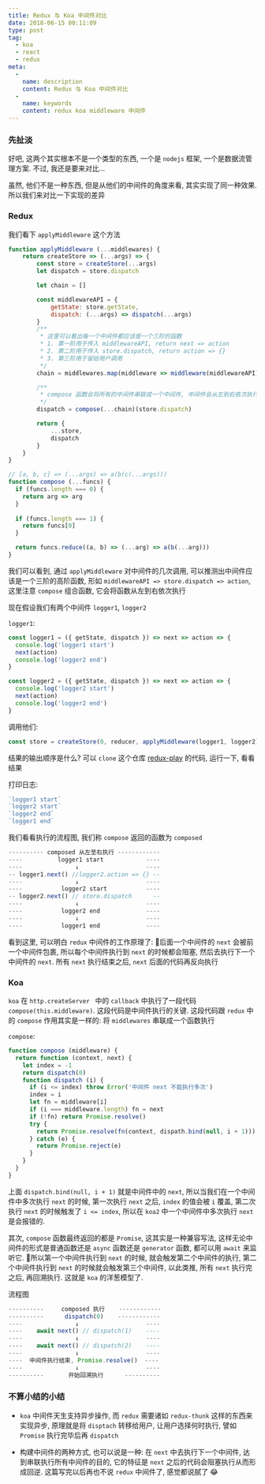 ```yaml
---
title: Redux 与 Koa 中间件对比
date: 2018-06-15 00:11:09
type: post
tag: 
  - koa
  - react
  - redux
meta:
  -
    name: description
    content: Redux 与 Koa 中间件对比
  -
    name: keywords
    content: redux koa middleware 中间件
---
```


### 先扯淡
好吧, 这两个其实根本不是一个类型的东西, 一个是 `nodejs` 框架, 一个是数据流管理方案. 不过, 我还是要来对比...

虽然, 他们不是一种东西, 但是从他们的中间件的角度来看, 其实实现了同一种效果. 所以我们来对比一下实现的差异
<!-- more -->
### Redux

我们看下 `applyMiddleware` 这个方法

```js
function applyMiddleware (...middlewares) {
    return createStore => (...args) => {
        const store = createStore(...args)
        let dispatch = store.dispatch

        let chain = []

        const middlewareAPI = {
            getState: store.getState,
            dispatch: (...args) => dispatch(...args)
        }
        /**
         * 这里可以看出每一个中间件都应该是一个三阶的函数
         * 1. 第一阶用于传入 middlewareAPI, return next => action
         * 2. 第二阶用于传入 store.dispatch, return action => {}
         * 3. 第三阶用于留给用户调用 
         */
        chain = middlewares.map(middleware => middleware(middlewareAPI))

        /**
         * compose 函数会将所有的中间件串联成一个中间件, 中间件会从左到右依次执行
         */
        dispatch = compose(...chain)(store.dispatch)

        return {
            ...store,
            dispatch
        }
    }
}

// [a, b, c] => (...args) => a(b(c(...args)))
function compose (...funcs) {
  if (funcs.length === 0) {
    return arg => arg
  }
  
  if (funcs.length === 1) {
    return funcs[0]
  }

  return funcs.reduce((a, b) => (...arg) => a(b(...arg)))
}
```

我们可以看到, 通过 `applyMiddleware` 对中间件的几次调用, 可以推测出中间件应该是一个三阶的高阶函数, 形如 `middlewareAPI => store.dispatch => action`, 这里注意 `compose` 组合函数, 它会将函数从左到右依次执行

现在假设我们有两个中间件 `logger1`, `logger2`

`logger1`:

```js
const logger1 = ({ getState, dispatch }) => next => action => {
  console.log('logger1 start')
  next(action)
  console.log('logger2 end')
}

const logger2 = ({ getState, dispatch }) => next => action => {
  console.log('logger2 start')
  next(action)
  console.log('logger2 end')
}
```

调用他们: 

```js
const store = createStore(0, reducer, applyMiddleware(logger1, logger2))
```

结果的输出顺序是什么? 可以 `clone` 这个仓库 [redux-play](https://github.com/Bloss/redux-play) 的代码, 运行一下, 看看结果 

打印日志: 

```js
`logger1 start`
`logger2 start`
`logger2 end`
`logger1 end`
```

我们看看执行的流程图, 我们称 `compose` 返回的函数为 `composed`

```js
---------- composed 从左至右执行 ------------
----          logger1 start            ----
----               ↓                   ----
-- logger1.next() //logger2.action => {} --
----               ↓                   ----
----           logger2 start           ----
-- logger2.next() // store.dispatch      --
----               ↓                   ----
----           logger2 end             ----
----               ↓                   ----
----           logger1 end             ----
```

看到这里, 可以明白 `redux` 中间件的工作原理了: 后面一个中间件的 `next` 会被前一个中间件包裹, 所以每个中间件执行到 `next` 的时候都会阻塞, 然后去执行下一个中间件的 `next`. 所有 `next` 执行结束之后, `next` 后面的代码再反向执行

### Koa

`koa` 在 `http.createServer ` 中的 `callback` 中执行了一段代码 `compose(this.middleware)`. 这段代码是中间件执行的关键. 这段代码跟 `redux` 中的 `compose` 作用其实是一样的: 将 `middlewares` 串联成一个函数执行

`compose`:

```js
function compose (middleware) {
  return function (context, next) {
    let index = -1
    return dispatch(0)
    function dispatch (i) {
      if (i <= index) throw Error('中间件 next 不能执行多次')
      index = i
      let fn = middleware[i]
      if (i === middleware.length) fn = next
      if (!fn) return Promise.resolve()
      try {
        return Promise.resolve(fn(context, dispath.bind(null, i + 1)))
      } catch (e) {
        return Promise.reject(e)
      }
    }
  }
}
```

上面 `dispatch.bind(null, i + 1)` 就是中间件中的 `next`, 所以当我们在一个中间件中多次执行 `next` 的时候, 第一次执行 `next` 之后, `index` 的值会被 `i` 覆盖, 第二次执行 `next` 的时候触发了 `i <= index`, 所以在 `koa2` 中一个中间件中多次执行 `next` 是会报错的.

其次, `compose` 函数最终返回的都是 `Promise`, 这其实是一种兼容写法, 这样无论中间件的形式是普通函数还是 `async` 函数还是 `generator` 函数, 都可以用 `await` 来监听它. 所以第一个中间件执行到 `next` 的时候, 就会触发第二个中间件的执行, 第二个中间件执行到 `next` 的时候就会触发第三个中间件, 以此类推, 所有 `next` 执行完之后, 再回溯执行. 这就是 `koa` 的洋葱模型了.

流程图

```js
----------     composed 执行    ------------
----------      dispatch(0)    ------------
----               ↓                   ----
----    await next() // dispatch(1)    ----
----               ↓                   ----
----    await next() // dispatch(2)    ----
----               ↓                   ----
----  中间件执行结束, Promise.resolve()  ----
----               ↓                   ----
----------       开始回溯执行      ----------
```

### 不算小结的小结

- `koa` 中间件天生支持异步操作, 而 `redux` 需要诸如 `redux-thunk` 这样的东西来实现异步, 原理就是将 `disptach` 转移给用户, 让用户选择何时执行, 譬如 `Promise` 执行完毕后再 `dispatch`

- 构建中间件的两种方式, 也可以说是一种: 在 `next` 中去执行下一个中间件, 达到串联执行所有中间件的目的, 它的特征是 `next` 之后的代码会阻塞执行从而形成回逆. 这篇写完以后再也不说 `redux` 中间件了, 感觉都说腻了 😂